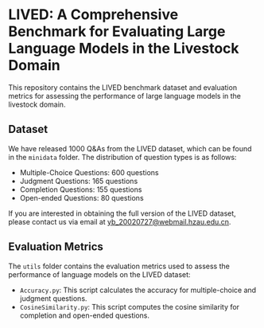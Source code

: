 # LIVED: A Comprehensive Benchmark for Evaluating Large Language Models in the Livestock Domain

This repository contains the LIVED benchmark dataset and evaluation metrics for assessing the performance of large language models in the livestock domain.

## Dataset

We have released 1000 Q&As from the LIVED dataset, which can be found in the `minidata` folder. The distribution of question types is as follows:
- Multiple-Choice Questions: 600 questions
- Judgment Questions: 165 questions
- Completion Questions: 155 questions
- Open-ended Questions: 80 questions

If you are interested in obtaining the full version of the LIVED dataset, please contact us via email at yb_20020727@webmail.hzau.edu.cn.

## Evaluation Metrics

The `utils` folder contains the evaluation metrics used to assess the performance of language models on the LIVED dataset:
- `Accuracy.py`: This script calculates the accuracy for multiple-choice and judgment questions.
- `CosineSimilarity.py`: This script computes the cosine similarity for completion and open-ended questions.
